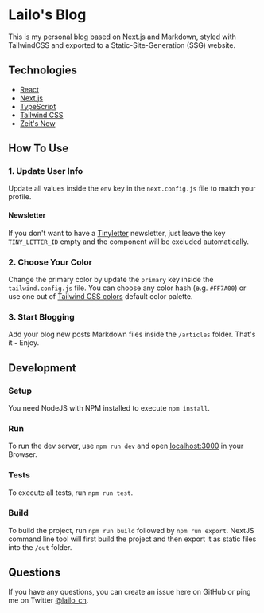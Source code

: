 # Lailo's Blog

This is my personal blog based on Next.js and Markdown, styled with TailwindCSS and exported to a Static-Site-Generation (SSG) website.

## Technologies

- [React](https://reactjs.org/)
- [Next.js](https://nextjs.org)
- [TypeScript](https://www.typescriptlang.org/)
- [Tailwind CSS](https://tailwindcss.com)
- [Zeit's Now](https://zeit.co)

## How To Use

### 1. Update User Info

Update all values inside the `env` key in the `next.config.js` file to match your profile.

#### Newsletter

If you don't want to have a [Tinyletter](https://tinyletter.com/) newsletter, just leave the key `TINY_LETTER_ID` empty and the component will be excluded automatically.

### 2. Choose Your Color

Change the primary color by update the `primary` key inside the `tailwind.config.js` file. You can choose any color hash (e.g. `#FF7A00`) or use one out of [Tailwind CSS colors](https://tailwindcss.com/docs/customizing-colors/#default-color-palette) default color palette.

### 3. Start Blogging

Add your blog new posts Markdown files inside the `/articles` folder.
That's it - Enjoy.

## Development

### Setup

You need NodeJS with NPM installed to execute `npm install`.

### Run

To run the dev server, use `npm run dev` and open [localhost:3000](https://localhost:3000) in your Browser.

### Tests

To execute all tests, run `npm run test`.

### Build

To build the project, run `npm run build` followed by `npm run export`. NextJS command line tool will first build the project and then export it as static files into the `/out` folder.

## Questions

If you have any questions, you can create an issue here on GitHub or ping me on Twitter [@lailo_ch](https://twitter.com/lailo-ch).
